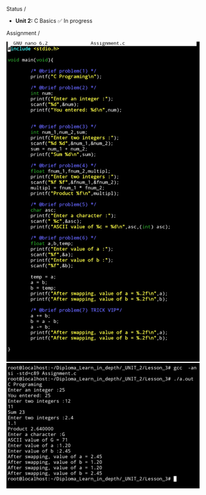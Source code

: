 Status / 

- **Unit 2:** C Basics ✅ In progress

Assignment /

![Project Logo](IMG_20241204_163204.jpg)
![Project Logo](IMG_20241204_163115.jpg)
